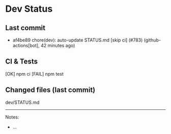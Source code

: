 # Dev Status

## Last commit
- af4be89 chore(dev): auto-update STATUS.md [skip ci] (#783) (github-actions[bot], 42 minutes ago)
## CI & Tests
[OK] npm ci
[FAIL] npm test

## Changed files (last commit)
dev/STATUS.md

---
Notes:
- ...
